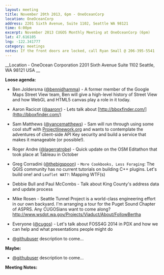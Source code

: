 ```yaml
---
layout: meeting
title: November 20th 2013, 6pm - OneOceanCorp
location: OneOceanCorp
address: 2201 Sixth Avenue, Suite 1102, Seattle WA 98121
time: 6:00pm
excerpt: November 2013 CUGOS Monthly Meeting at OneOceanCorp (6pm)
lat: 47.616105
lng: -122.341777
category: meetings
notes: If the front doors are locked, call Ryan Small @ 206-395-5541
---
```


__Location -  OneOcean Corporation 2201 Sixth Avenue Suite 1102 Seattle, WA 98121 USA __


__Loose agenda:__

- Ben Joldersma ([@bennidhamma](https://github.com/bennidhamma)) - A former member of the Google Maps Street View team, Ben will give a high-level history of Street View and how WebGL and HTML5 canvas play a role in it today.
- Aaron Racicot ([@aaronr](https://github.com/aaronr)) - Lets talk about [http://bboxfinder.com/](http://bboxfinder.com/)
- Sam Matthews ([@vancematthews](https://twitter.com/vancematthews)) -  Sam will run through using some cool stuff with [Projectlinework.org](http://projectlinework.org) and wants to contemplate the adventures of client-side API Key security and build a service that makes it manageable (or possible!).
- Roger Andre ([@lagerratrobe](https://dl.dropboxusercontent.com/u/26575408/index.html)) - Quick update on the OSM Editathon that took place at Tableau in October
- Greg Corradini ([@thebigspoon](https://github.com/thebigspoon)) - `More Cookbooks, Less Foraging`: The QGIS community has no current tutorials on building C++ plugins. Let's build one! and `Leaflet WAT?`: Mapping WTF(s)
- Debbie Bull and Paul McCombs - Talk about King County's address data and update process
- Mike Rosen - Seattle Tunnel Project is a world-class engineering effort in our own backyard.  I'm arranging a tour for the Puget Sound Chapter of ASPRS.  Any CUGOSians want to come along?  http://www.wsdot.wa.gov/Projects/Viaduct/About/FollowBertha
- Everyone ([@cugos](https://github.com/cugos)) - Let's talk about FOSS4G 2014 in PDX and how we can help and what presentations people might do

- [@githubuser](https://yoururl.com/) description to come...

__Maybe:__

- [@githubuser](https://yoururl.com/) description to come...

__Meeting Notes:__
